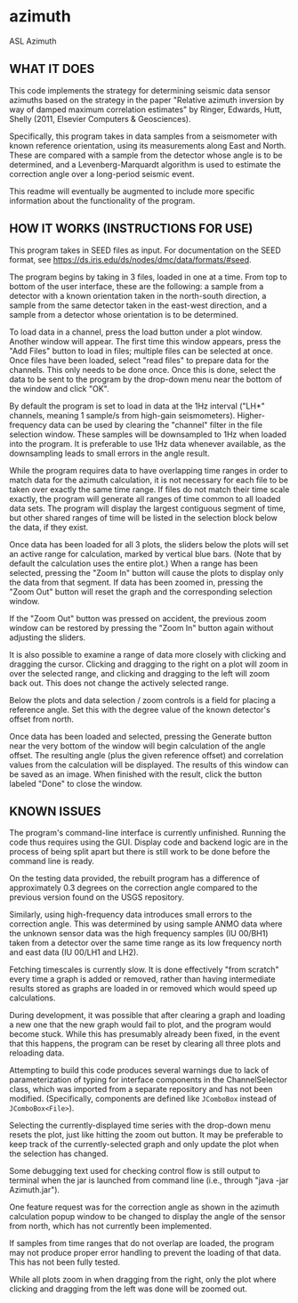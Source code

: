 azimuth
=======

ASL Azimuth


WHAT IT DOES
------

This code implements the strategy for determining seismic data sensor azimuths 
based on the strategy in the paper "Relative azimuth inversion by way of damped
maximum correlation estimates" by Ringer, Edwards, Hutt, Shelly (2011, Elsevier 
Computers & Geosciences).

Specifically, this program takes in data samples from a seismometer with known 
reference orientation, using its measurements along East and North. These are
compared with a sample from the detector whose angle is to be determined, and
a Levenberg-Marquardt algorithm is used to estimate the correction angle over
a long-period seismic event.

This readme will eventually be augmented to include more specific information about the functionality of the program.

HOW IT WORKS (INSTRUCTIONS FOR USE)
------

This program takes in SEED files as input. For documentation on the SEED format, see https://ds.iris.edu/ds/nodes/dmc/data/formats/#seed.

The program begins by taking in 3 files, loaded in one at a time. From top to bottom of the user interface, these are the following: a sample from a detector with a known orientation taken in the north-south direction, a sample from the same detector taken in the east-west direction, and a sample from a detector whose orientation is to be determined.

To load data in a channel, press the load button under a plot window. Another window will appear. The first time this window appears, press the "Add Files" button to load in files; multiple files can be selected at once. Once files have been loaded, select "read files" to prepare data for the channels. This only needs to be done once. Once this is done, select the data to be sent to the program by the drop-down menu near the bottom of the window and click "OK".

By default the program is set to load in data at the 1Hz interval ("LH*" channels, meaning 1 sample/s from high-gain seismometers). Higher-frequency data can be used by clearing the "channel" filter in the file selection window. These samples will be downsampled to 1Hz when loaded into the program. It is preferable to use 1Hz data whenever available, as the downsampling leads to small errors in the angle result.

While the program requires data to have overlapping time ranges in order to match data for the azimuth calculation, it is not necessary for each file to be taken over exactly the same time range. If files do not match their time scale exactly, the program will generate all ranges of time common to all loaded data sets. The program will display the largest contiguous segment of time, but other shared ranges of time will be listed in the selection block below the data, if they exist.

Once data has been loaded for all 3 plots, the sliders below the plots will set an active range for calculation, marked by vertical blue bars. (Note that by default the calculation uses the entire plot.) When a range has been selected, pressing the "Zoom In" button will cause the plots to display only the data from that segment. If data has been zoomed in, pressing the "Zoom Out" button will reset the graph and the corresponding selection window.

If the "Zoom Out" button was pressed on accident, the previous zoom window can be restored by pressing the "Zoom In" button again without adjusting the sliders.

It is also possible to examine a range of data more closely with clicking and dragging the cursor. Clicking and dragging to the right on a plot will zoom in over the selected range, and clicking and dragging to the left will zoom back out. This does not change the actively selected range.

Below the plots and data selection / zoom controls is a field for placing a reference angle. Set this with the degree value of the known detector's offset from north.

Once data has been loaded and selected, pressing the Generate button near the very bottom of the window will begin calculation of the angle offset. The resulting angle (plus the given reference offset) and correlation values from the calculation will be displayed. The results of this window can be saved as an image. When finished with the result, click the button labeled "Done" to close the window.

KNOWN ISSUES
------

The program's command-line interface is currently unfinished. Running the code thus requires using the GUI. Display code and backend logic are in the process of being split apart but there is still work to be done before the command line is ready.

On the testing data provided, the rebuilt program has a difference of approximately 0.3 degrees on the correction angle compared to the previous version found on the USGS repository.

Similarly, using high-frequency data introduces small errors to the correction angle. This was determined by using sample ANMO data where the unknown sensor data was the high frequency samples (IU 00/BH1) taken from a detector over the same time range as its low frequency north and east data (IU 00/LH1 and LH2).

Fetching timescales is currently slow. It is done effectively "from scratch" every time a graph is added or removed, rather than having intermediate results stored as graphs are loaded in or removed which would speed up calculations.

During development, it was possible that after clearing a graph and loading a new one that the new graph would fail to plot, and the program would become stuck. While this has presumably already been fixed, in the event that this happens, the program can be reset by clearing all three plots and reloading data.

Attempting to build this code produces several warnings due to lack of parameterization of typing for interface components in the ChannelSelector class, which was imported from a separate repository and has not been modified. (Specifically, components are defined like `JComboBox` instead of `JComboBox<File>`).

Selecting the currently-displayed time series with the drop-down menu resets the plot, just like hitting the zoom out button. It may be preferable to keep track of the currently-selected graph and only update the plot when the selection has changed.

Some debugging text used for checking control flow is still output to terminal when the jar is launched from command line (i.e., through "java -jar Azimuth.jar").

One feature request was for the correction angle as shown in the azimuth calculation popup window to be changed to display the angle of the sensor from north, which has not currently been implemented.

If samples from time ranges that do not overlap are loaded, the program may not produce proper error handling to prevent the loading of that data. This has not been fully tested.

While all plots zoom in when dragging from the right, only the plot where clicking and dragging from the left was done will be zoomed out.